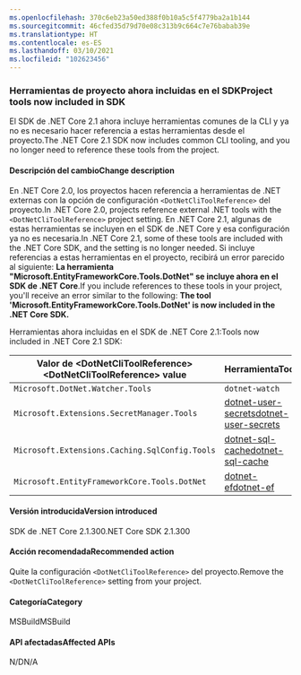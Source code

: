 ```yaml
---
ms.openlocfilehash: 370c6eb23a50ed388f0b10a5c5f4779ba2a1b144
ms.sourcegitcommit: 46cfed35d79d70e08c313b9c664c7e76babab39e
ms.translationtype: HT
ms.contentlocale: es-ES
ms.lasthandoff: 03/10/2021
ms.locfileid: "102623456"
---
```

### <a name="project-tools-now-included-in-sdk"></a><span data-ttu-id="f9574-101">Herramientas de proyecto ahora incluidas en el SDK</span><span class="sxs-lookup"><span data-stu-id="f9574-101">Project tools now included in SDK</span></span>

<span data-ttu-id="f9574-102">El SDK de .NET Core 2.1 ahora incluye herramientas comunes de la CLI y ya no es necesario hacer referencia a estas herramientas desde el proyecto.</span><span class="sxs-lookup"><span data-stu-id="f9574-102">The .NET Core 2.1 SDK now includes common CLI tooling, and you no longer need to reference these tools from the project.</span></span>

#### <a name="change-description"></a><span data-ttu-id="f9574-103">Descripción del cambio</span><span class="sxs-lookup"><span data-stu-id="f9574-103">Change description</span></span>

<span data-ttu-id="f9574-104">En .NET Core 2.0, los proyectos hacen referencia a herramientas de .NET externas con la opción de configuración `<DotNetCliToolReference>` del proyecto.</span><span class="sxs-lookup"><span data-stu-id="f9574-104">In .NET Core 2.0, projects reference external .NET tools with the `<DotNetCliToolReference>` project setting.</span></span> <span data-ttu-id="f9574-105">En .NET Core 2.1, algunas de estas herramientas se incluyen en el SDK de .NET Core y esa configuración ya no es necesaria.</span><span class="sxs-lookup"><span data-stu-id="f9574-105">In .NET Core 2.1, some of these tools are included with the .NET Core SDK, and the setting is no longer needed.</span></span> <span data-ttu-id="f9574-106">Si incluye referencias a estas herramientas en el proyecto, recibirá un error parecido al siguiente: **La herramienta "Microsoft.EntityFrameworkCore.Tools.DotNet" se incluye ahora en el SDK de .NET Core**.</span><span class="sxs-lookup"><span data-stu-id="f9574-106">If you include references to these tools in your project, you'll receive an error similar to the following: **The tool 'Microsoft.EntityFrameworkCore.Tools.DotNet' is now included in the .NET Core SDK.**</span></span>

<span data-ttu-id="f9574-107">Herramientas ahora incluidas en el SDK de .NET Core 2.1:</span><span class="sxs-lookup"><span data-stu-id="f9574-107">Tools now included in .NET Core 2.1 SDK:</span></span>

| <span data-ttu-id="f9574-108">Valor de \<DotNetCliToolReference></span><span class="sxs-lookup"><span data-stu-id="f9574-108">\<DotNetCliToolReference> value</span></span>                   | <span data-ttu-id="f9574-109">Herramienta</span><span class="sxs-lookup"><span data-stu-id="f9574-109">Tool</span></span>                                                                                                            |
|------------------------------------------------|-----------------------------------------------------------------------------------------------------------------|
| `Microsoft.DotNet.Watcher.Tools`               | `dotnet-watch`               |
| `Microsoft.Extensions.SecretManager.Tools`     | [<span data-ttu-id="f9574-110">dotnet-user-secrets</span><span class="sxs-lookup"><span data-stu-id="f9574-110">dotnet-user-secrets</span></span>](https://github.com/dotnet/aspnetcore/blob/master/src/Tools/dotnet-user-secrets/README.md) |
| `Microsoft.Extensions.Caching.SqlConfig.Tools` | [<span data-ttu-id="f9574-111">dotnet-sql-cache</span><span class="sxs-lookup"><span data-stu-id="f9574-111">dotnet-sql-cache</span></span>](https://github.com/dotnet/aspnetcore/blob/master/src/Tools/dotnet-sql-cache/README.md)       |
| `Microsoft.EntityFrameworkCore.Tools.DotNet`   | [<span data-ttu-id="f9574-112">dotnet-ef</span><span class="sxs-lookup"><span data-stu-id="f9574-112">dotnet-ef</span></span>](/ef/core/miscellaneous/cli/dotnet)                                                                  |

#### <a name="version-introduced"></a><span data-ttu-id="f9574-113">Versión introducida</span><span class="sxs-lookup"><span data-stu-id="f9574-113">Version introduced</span></span>

<span data-ttu-id="f9574-114">SDK de .NET Core 2.1.300</span><span class="sxs-lookup"><span data-stu-id="f9574-114">.NET Core SDK 2.1.300</span></span>

#### <a name="recommended-action"></a><span data-ttu-id="f9574-115">Acción recomendada</span><span class="sxs-lookup"><span data-stu-id="f9574-115">Recommended action</span></span>

<span data-ttu-id="f9574-116">Quite la configuración `<DotNetCliToolReference>` del proyecto.</span><span class="sxs-lookup"><span data-stu-id="f9574-116">Remove the `<DotNetCliToolReference>` setting from your project.</span></span>

#### <a name="category"></a><span data-ttu-id="f9574-117">Categoría</span><span class="sxs-lookup"><span data-stu-id="f9574-117">Category</span></span>

<span data-ttu-id="f9574-118">MSBuild</span><span class="sxs-lookup"><span data-stu-id="f9574-118">MSBuild</span></span>

#### <a name="affected-apis"></a><span data-ttu-id="f9574-119">API afectadas</span><span class="sxs-lookup"><span data-stu-id="f9574-119">Affected APIs</span></span>

<span data-ttu-id="f9574-120">N/D</span><span class="sxs-lookup"><span data-stu-id="f9574-120">N/A</span></span>

